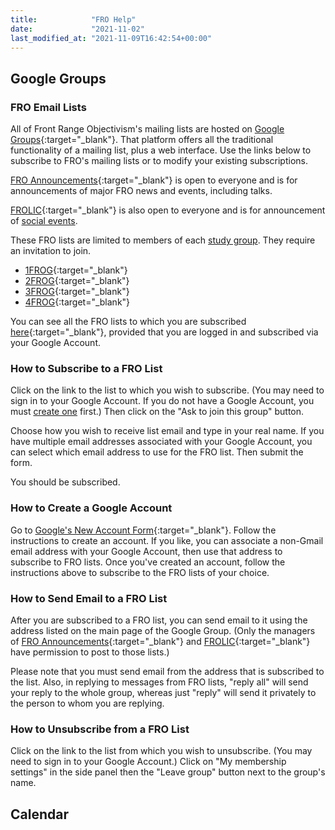 ```yaml
---
title:            "FRO Help"
date:             "2021-11-02"
last_modified_at: "2021-11-09T16:42:54+00:00"
---
```


## Google Groups

### FRO Email Lists

All of Front Range Objectivism's mailing lists are hosted on [Google Groups](https://groups.google.com){:target="&lowbar;blank"}. That platform offers all the traditional functionality of a mailing list, plus a web interface. Use the links below to subscribe to FRO's mailing lists or to modify your existing subscriptions.

[FRO Announcements](http://groups.google.com/group/fro-frost){:target="&lowbar;blank"} is open to everyone and is for announcements of major FRO news and events, including talks.

[FROLIC](https://groups.google.com/g/fro-frolic){:target="&lowbar;blank"} is also open to everyone and is for announcement of [social events](/fro/social-events/).

These FRO lists are limited to members of each [study group](/fro/study-groups). They require an invitation to join.
* [1FROG](http://groups.google.com/group/fro-1frog){:target="&lowbar;blank"}
* [2FROG](http://groups.google.com/group/fro-2frog){:target="&lowbar;blank"}
* [3FROG](http://groups.google.com/group/fro-3frog){:target="&lowbar;blank"}
* [4FROG](http://groups.google.com/group/fro-4frog){:target="&lowbar;blank"}

You can see all the FRO lists to which you are subscribed [here](https://groups.google.com){:target="&lowbar;blank"}, provided that you are logged in and subscribed via your Google Account.

### How to Subscribe to a FRO List

Click on the link to the list to which you wish to subscribe. (You may need to sign in to your Google Account. If you do not have a Google Account, you must [create one](#how-to-create-a-google-account) first.) Then click on the "Ask to join this group" button.

Choose how you wish to receive list email and type in your real name. If you have multiple email addresses associated with your Google Account, you can select which email address to use for the FRO list. Then submit the form.

You should be subscribed.

### How to Create a Google Account

Go to [Google's New Account Form](https://www.google.com/accounts/NewAccount){:target="&lowbar;blank"}. Follow the instructions to create an account. If you like, you can associate a non-Gmail email address with your Google Account, then use that address to subscribe to FRO lists. Once you've created an account, follow the instructions above to subscribe to the FRO lists of your choice.

### How to Send Email to a FRO List

After you are subscribed to a FRO list, you can send email to it using the address listed on the main page of the Google Group. (Only the managers of [FRO Announcements](http://groups.google.com/group/fro-frost){:target="&lowbar;blank"} and [FROLIC](https://groups.google.com/g/fro-frolic){:target="&lowbar;blank"} have permission to post to those lists.)

Please note that you must send email from the address that is subscribed to the list. Also, in replying to messages from FRO lists, "reply all" will send your reply to the whole group, whereas just "reply" will send it privately to the person to whom you are replying.

### How to Unsubscribe from a FRO List

Click on the link to the list from which you wish to unsubscribe. (You may need to sign in to your Google Account.) Click on "My membership settings" in the side panel then the "Leave group" button next to the group's name.

## Calendar
